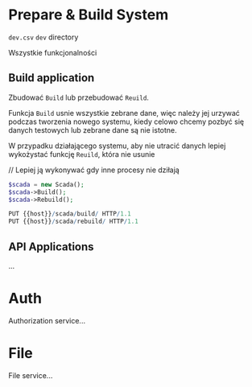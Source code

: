 





# Prepare & Build System

`dev.csv`
`dev` directory

Wszystkie funkcjonalności 

## Build application

Zbudować `Build` lub przebudować `Reuild`.

Funkcja `Build` usnie wszystkie zebrane dane, więc należy jej urzywać podczas tworzenia nowego systemu, kiedy celowo chcemy pozbyć się danych testowych lub zebrane dane są nie istotne.

W przypadku działającego systemu, aby nie utracić danych lepiej wykożystać funkcję `Reuild`, która nie usunie 

// Lepiej ją wykonywać gdy inne procesy nie dziłają


```php
$scada = new Scada();
$scada->Build();
$scada->Rebuild();
```

```r
PUT {{host}}/scada/build/ HTTP/1.1
PUT {{host}}/scada/rebuild/ HTTP/1.1
```




## API Applications

...

# Auth

Authorization service...

# File

File service...
